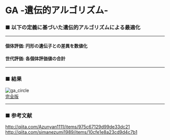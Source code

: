 # GA -遺伝的アルゴリズム-

### ■ 以下の定義に基づいた遺伝的アルゴリズムによる最適化

***
#### 個体評価: 円形の遺伝子との差異を数値化

#### 世代評価: 各個体評価値の合計
***

### ■ 結果
![ga_circle](https://user-images.githubusercontent.com/26696733/30776661-60c4124a-a0e5-11e7-8bfd-b59b75dffbb4.gif)  
[完全版](https://www.youtube.com/watch?v=PIjUlUETgn0)
***

### ■ 参考文献
<http://qiita.com/Azunyan1111/items/975c67129d99de33dc21>
<http://qiita.com/simanezumi1989/items/10cfe1e8a23cd9d4c7b1>
